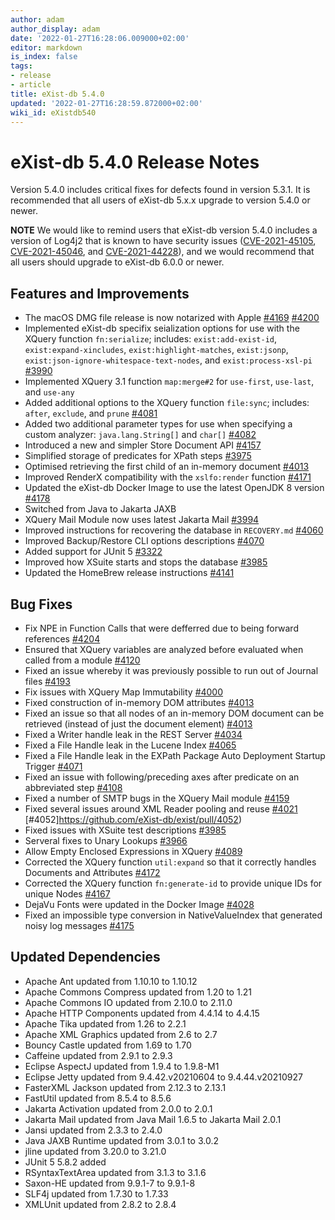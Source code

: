 ```yaml
---
author: adam
author_display: adam
date: '2022-01-27T16:28:06.009000+02:00'
editor: markdown
is_index: false
tags:
- release
- article
title: eXist-db 5.4.0
updated: '2022-01-27T16:28:59.872000+02:00'
wiki_id: eXistdb540
---
```


# eXist-db 5.4.0 Release Notes

Version 5.4.0 includes critical fixes for defects found in version 5.3.1. It is recommended that all users of eXist-db 5.x.x upgrade to version 5.4.0 or newer.

**NOTE** We would like to remind users that eXist-db version 5.4.0 includes a version of Log4j2 that is known to have security issues ([CVE-2021-45105](https://cve.mitre.org/cgi-bin/cvename.cgi?name=CVE-2021-45105), [CVE-2021-45046](https://cve.mitre.org/cgi-bin/cvename.cgi?name=CVE-2021-45046), and [CVE-2021-44228](https://cve.mitre.org/cgi-bin/cvename.cgi?name=CVE-2021-44228)), and we would recommend that all users should upgrade to eXist-db 6.0.0 or newer.

## Features and Improvements
* The macOS DMG file release is now notarized with Apple [#4169](https://github.com/eXist-db/exist/pull/4169) [#4200](https://github.com/eXist-db/exist/pull/4200)
* Implemented eXist-db specifix seialization options for use with the XQuery function `fn:serialize`; includes: `exist:add-exist-id`, `exist:expand-xincludes`, `exist:highlight-matches`, `exist:jsonp`, `exist:json-ignore-whitespace-text-nodes`, and `exist:process-xsl-pi` [#3990](https://github.com/eXist-db/exist/pull/3990)
* Implemented XQuery 3.1 function `map:merge#2` for `use-first`, `use-last`, and `use-any` 
* Added additional options to the XQuery function `file:sync`; includes: `after`, `exclude`, and `prune` [#4081](https://github.com/eXist-db/exist/pull/4081)
* Added two additional parameter types for use when specifying a custom analyzer: `java.lang.String[]` and `char[]` [#4082](https://github.com/eXist-db/exist/pull/4082)
* Introduced a new and simpler Store Document API [#4157](https://github.com/eXist-db/exist/pull/4157)
* Simplified storage of predicates for XPath steps [#3975](https://github.com/eXist-db/exist/pull/3975)
* Optimised retrieving the first child of an in-memory document [#4013](https://github.com/eXist-db/exist/pull/4013)
* Improved RenderX compatibility with the `xslfo:render` function [#4171](https://github.com/eXist-db/exist/pull/4171)
* Updated the eXist-db Docker Image to use the latest OpenJDK 8 version [#4178](https://github.com/eXist-db/exist/pull/4178)
* Switched from Java to Jakarta JAXB
* XQuery Mail Module now uses latest Jakarta Mail [#3994](https://github.com/eXist-db/exist/pull/3994)
* Improved instructions for recovering the database in `RECOVERY.md` [#4060](https://github.com/eXist-db/exist/pull/4060)
* Improved Backup/Restore CLI options descriptions [#4070](https://github.com/eXist-db/exist/pull/4070)
* Added support for JUnit 5 [#3322](https://github.com/eXist-db/exist/pull/3322)
* Improved how XSuite starts and stops the database [#3985](https://github.com/eXist-db/exist/pull/3988)
* Updated the HomeBrew release instructions [#4141](https://github.com/eXist-db/exist/pull/4141)


## Bug Fixes
* Fix NPE in Function Calls that were defferred due to being forward references [#4204](https://github.com/eXist-db/exist/pull/4204)
* Ensured that XQuery variables are analyzed before evaluated when called from a module [#4120](https://github.com/eXist-db/exist/pull/4120)
* Fixed an issue whereby it was previously possible to run out of Journal files [#4193](https://github.com/eXist-db/exist/pull/4193)
* Fix issues with XQuery Map Immutability [#4000](https://github.com/eXist-db/exist/pull/4000)
* Fixed construction of in-memory DOM attributes [#4013](https://github.com/eXist-db/exist/pull/4013)
* Fixed an issue so that all nodes of an in-memory DOM document can be retrieved (instead of just the document element) [#4013](https://github.com/eXist-db/exist/pull/4013)
* Fixed a Writer handle leak in the REST Server [#4034](https://github.com/eXist-db/exist/pull/4034)
* Fixed a File Handle leak in the Lucene Index [#4065](https://github.com/eXist-db/exist/pull/4065)
* Fixed a File Handle leak in the EXPath Package Auto Deployment Startup Trigger [#4071](https://github.com/eXist-db/exist/pull/4071)
* Fixed an issue with following/preceding axes after predicate on an abbreviated step [#4108](https://github.com/eXist-db/exist/pull/4108)
* Fixed a number of SMTP bugs in the XQuery Mail module [#4159](https://github.com/eXist-db/exist/pull/4159)
* Fixed several issues around XML Reader pooling and reuse [#4021](https://github.com/eXist-db/exist/pull/4021) [#4052]https://github.com/eXist-db/exist/pull/4052)
* Fixed issues with XSuite test descriptions [#3985](https://github.com/eXist-db/exist/pull/3988)
* Serveral fixes to Unary Lookups [#3966](https://github.com/eXist-db/exist/pull/3966)
* Allow Empty Enclosed Expressions in XQuery [#4089](https://github.com/eXist-db/exist/pull/4089)
* Corrected the XQuery function `util:expand` so that it correctly handles Documents and Attributes [#4172](https://github.com/eXist-db/exist/pull/4172)
* Corrected the XQuery function `fn:generate-id` to provide unique IDs for unique Nodes [#4167](https://github.com/eXist-db/exist/pull/4167)
* DejaVu Fonts were updated in the Docker Image [#4028](https://github.com/eXist-db/exist/pull/4028)
* Fixed an impossible type conversion in NativeValueIndex that generated noisy log messages [#4175](https://github.com/eXist-db/exist/pull/4175)

## Updated Dependencies
* Apache Ant updated from 1.10.10 to 1.10.12
* Apache Commons Compress updated from 1.20 to 1.21
* Apache Commons IO updated from 2.10.0 to 2.11.0
* Apache HTTP Components updated from 4.4.14 to 4.4.15
* Apache Tika updated from 1.26 to 2.2.1
* Apache XML Graphics updated from 2.6 to 2.7
* Bouncy Castle updated from 1.69 to 1.70
* Caffeine updated from 2.9.1 to 2.9.3
* Eclipse AspectJ updated from 1.9.4 to 1.9.8-M1
* Eclipse Jetty updated from 9.4.42.v20210604 to 9.4.44.v20210927
* FasterXML Jackson updated from 2.12.3 to 2.13.1
* FastUtil updated from 8.5.4 to 8.5.6
* Jakarta Activation updated from 2.0.0 to 2.0.1
* Jakarta Mail updated from Java Mail 1.6.5 to Jakarta Mail 2.0.1
* Jansi updated from 2.3.3 to 2.4.0
* Java JAXB Runtime updated from 3.0.1 to 3.0.2
* jline updated from 3.20.0 to 3.21.0
* JUnit 5 5.8.2 added
* RSyntaxTextArea updated from 3.1.3 to 3.1.6
* Saxon-HE updated from 9.9.1-7 to 9.9.1-8
* SLF4j updated from 1.7.30 to 1.7.33
* XMLUnit updated from 2.8.2 to 2.8.4
